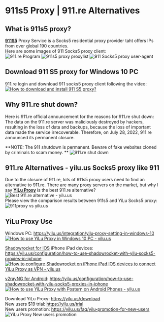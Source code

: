 # 911s5 Proxy | 911.re Alternatives

## What is 911s5 proxy?  
**[911S5](https://yilu.us/911s5-proxy?_blank)** Proxy Service is a Socks5 residential proxy provider taht offers IPs from over global 190 countries.  
Here are some images of 911 Socks5 proxy client:  
![911.re Program](https://www.imglink.cc/images/2023/04/07/31192fef696d99fd5258d31401b8caf9.png "911.re Program")
![911s5 proxy proxylist](https://www.imglink.cc/images/2023/04/07/6152ea52d2359a5a963dbdad3817066a.png "911s5 proxy proxylist")
![911 Socks5 proxy user-agent](https://www.imglink.cc/images/2023/04/07/b428f8aab9775cb0d58cebc89f9fba67.png "911 Socks5 proxy user-agent")


## Download 911 S5 proxy for Windows 10 PC  
911.re login and download 911 socks5 proxy client following the video:  
[![How to download and install 911 S5 proxy?](https://res.cloudinary.com/marcomontalbano/image/upload/v1680834457/video_to_markdown/images/youtube--iKLtLW_i_xE-c05b58ac6eb4c4700831b2b3070cd403.jpg)](https://youtu.be/iKLtLW_i_xE "How to download and install 911 S5 proxy？")

## Why 911.re shut down?  
Here is 911.re official announcement for the reasons for 911.re shut down:  
The data on the 911.re server was maliciously destroyed by hackers, resulting in the loss of data and backups, because the loss of important data made the service irrecoverable. Therefore, on July 28, 2022, 911.re announced its permanent closure.  

**NOTE: The 911 shutdown is permanent. Beware of fake websites cloned by criminals to scam money. **
![911.re shut down](https://www.imglink.cc/images/2023/04/07/d6fd59107e32b7e681222985ac866b13.png "911.re shut down")

## 911.re Alternatives - yilu.us Socks5 proxy like 911  
Due to the closure of 911.re, lots of 911s5 proxy users need to find an alternative to 911.re. There are many proxy servers on the market, but why I say **[YiLu Proxy](https://yilu.us)** is the best 911.re alternative?  
![Best 911.re alternative - yilu.us](https://www.imglink.cc/images/2023/04/07/c3c28abb9fd794c0787b92e5b1a63dc7.md.png "Best 911.re alternative - yilu.us")  
Please view the comparison results between 911s5 and YiLu Socks5 proxy:  
![911proxy vs yilu.us](https://www.imglink.cc/images/2023/04/07/bb1eaee21e50dddf40059ee4c3401f28.png "911proxy vs yiluproxy")  

## YiLu Proxy Use
Windows PC: https://yilu.us/integration/yilu-proxy-setting-in-windows-10  
[![How to use YiLu Proxy in Windows 10 PC - yilu.us](https://res.cloudinary.com/marcomontalbano/image/upload/v1680838541/video_to_markdown/images/youtube--QHM8fsEpNjo-c05b58ac6eb4c4700831b2b3070cd403.jpg)](https://youtu.be/QHM8fsEpNjo "How to use YiLu Proxy in Windows 10 PC - yilu.us")  

[Shadowrocket for IOS](https://yilu.us/configuration/how-to-use-shadowrocket-with-yilu-socks5-proxies-in-iphone) iPhone iPad devices:   https://yilu.us/configuration/how-to-use-shadowrocket-with-yilu-socks5-proxies-in-iphone  
[![How to configure Shadowrocket on iPhone iPad IOS devices to connect YiLu Proxy as VPN - yilu.us](https://res.cloudinary.com/marcomontalbano/image/upload/v1680838498/video_to_markdown/images/youtube--DuIMonJph3c-c05b58ac6eb4c4700831b2b3070cd403.jpg)](https://youtu.be/DuIMonJph3c "How to configure Shadowrocket on iPhone iPad IOS devices to connect YiLu Proxy as VPN - yilu.us")  

[v2rayNG for Android](https://yilu.us/configuration/how-to-use-shadowrocket-with-yilu-socks5-proxies-in-iphone): https://yilu.us/configuration/how-to-use-shadowrocket-with-yilu-socks5-proxies-in-iphone  
[![How to use YiLu Proxy with Postern on Android Phones - yilu.us](https://res.cloudinary.com/marcomontalbano/image/upload/v1680838448/video_to_markdown/images/youtube--HPq-OGmTwlc-c05b58ac6eb4c4700831b2b3070cd403.jpg)](https://youtu.be/HPq-OGmTwlc "How to use YiLu Proxy with Postern on Android Phones - yilu.us")  

Download YiLu Proxy: https://yilu.us/download  
New users $19 trial: https://yilu.us/trial  
New users promotion: https://yilu.us/faq/yilu-promotion-for-new-users  
![YiLu Proxy New users promotion](https://yilu.us/_next/image?url=%2F_next%2Fstatic%2Fmedia%2Fsignup-promo.a0df38d4.jpg&w=640&q=75 "YiLu Proxy New users promotion")
